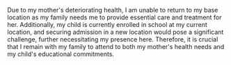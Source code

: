Due to my mother's deteriorating health, I am unable to return to my base location as my family needs me to provide essential care and treatment for her. Additionally, my child is currently enrolled in school at my current location, and securing admission in a new location would pose a significant challenge, further necessitating my presence here. Therefore, it is crucial that I remain with my family to attend to both my mother's health needs and my child's educational commitments.
